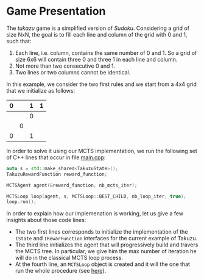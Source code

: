 # Game Presentation
The *tukazu* game is a simplified version of *Sudoku*. 
Considering a grid of size NxN, the goal is to fill each line and column of the grid
with 0 and 1, such that:
1. Each line, i.e. column, contains the same number of 0 and 1. So a grid of size 6x6 will contain three 0 and three 1 in each line and column.
2. Not more than two consecutive 0 and 1.
3. Two lines or two columns cannot be identical.

In this example, we consider the two first rules and we start from a 4x4 grid that we initialize as follows:

| 0 |   | 1 | 1 |
|---|---|---|---|
|   |   | 0 |   |
|   | 0 |   |   |
| 0 |   | 1 |   |

In order to solve it using our MCTS implementation, we run the following set of C++ lines that occur
in file [main.cpp](mcts/inc/mcts/IState.h):

```cpp
auto s = std::make_shared<TakuzuState>();
TakuzuRewardFunction reward_function;

MCTSAgent agent(&reward_function, nb_mcts_iter);

MCTSLoop loop(agent, s, MCTSLoop::BEST_CHILD, nb_loop_iter, true);
loop.run();
```
In order to explain how our implemenation is working, let us give a few insights about those code lines:
- The two first lines corresponds to initialize the implementation of the `IState` and `IRewarFunction` interfaces
for the current example of Takuzu.
- The third line initializes the agent that will progressively build and travers the MCTS tree. In particular, we give
him the max number of iteration he will do in the classical MCTS loop process.
- At the fourth line, an `MCTSLoop` object is created and it will the one that run the whole procedure 
(see [here](../README.md)). 